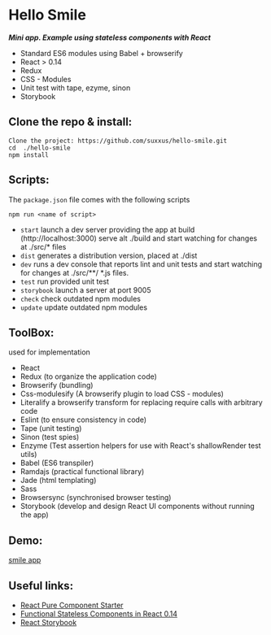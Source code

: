 # Hello Smile

***Mini app. Example using stateless components with React*** 

* Standard ES6 modules using Babel + browserify
* React > 0.14
* Redux
* CSS - Modules
* Unit test with tape, ezyme, sinon
* Storybook

## Clone the repo & install:
```
Clone the project: https://github.com/suxxus/hello-smile.git
cd  ./hello-smile
npm install 
```
## Scripts:
The `package.json` file comes with the following scripts

`npm run <name of script>`

* `start` launch a dev server providing the app at build  (http://localhost:3000) serve alt ./build and start watching for changes at ./src/* files 
* `dist` generates a distribution version, placed at ./dist
* `dev` runs a dev console that reports lint and unit tests and start watching for changes at ./src/**/ *.js files. 
* `test` run provided unit test
* `storybook` launch a server at port 9005
* `check` check outdated npm modules
* `update` update  outdated npm modules

## ToolBox:
used for implementation
* React
* Redux (to organize the application code)
* Browserify (bundling)
* Css-modulesify (A browserify plugin to load CSS - modules)
* Literalify a browserify transform for replacing require calls with arbitrary code
* Eslint (to ensure consistency in code)
* Tape (unit testing)
* Sinon (test spies)
* Enzyme (Test assertion helpers for use with React's shallowRender test utils)
* Babel (ES6 transpiler)
* Ramdajs (practical functional library)
* Jade (html templating)
* Sass
* Browsersync (synchronised browser testing)
* Storybook  (develop and design React UI components without running the app)


## Demo:
[smile app](http://suxxus.github.io) 

## Useful links:
* [React Pure Component Starter](https://github.com/ericelliott/react-pure-component-starter)
* [Functional Stateless Components in React 0.14](https://medium.com/@joshblack/stateless-components-in-react-0-14-f9798f8b992d#.5ivkypjke)
* [React Storybook](https://github.com/kadirahq/react-storybook)

